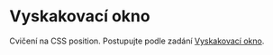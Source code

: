 # Vyskakovací okno

Cvičení na CSS position. 
Postupujte podle zadání [Vyskakovací okno](https://kodim.cz/kurzy/daweb/html-a-css/opakovani-a-position/cv-position).
